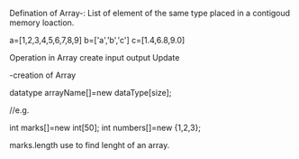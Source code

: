 Defination of Array-:
List of element of the same type placed in a contigoud memory loaction.

a=[1,2,3,4,5,6,7,8,9]
b=['a','b','c']
c=[1.4,6.8,9.0]


Operation in Array
create
input
output
Update


-creation of Array

datatype arrayName[]=new dataType[size];

//e.g.

int marks[]=new int[50];
int numbers[]=new {1,2,3};


marks.length  use to find  lenght of an array.